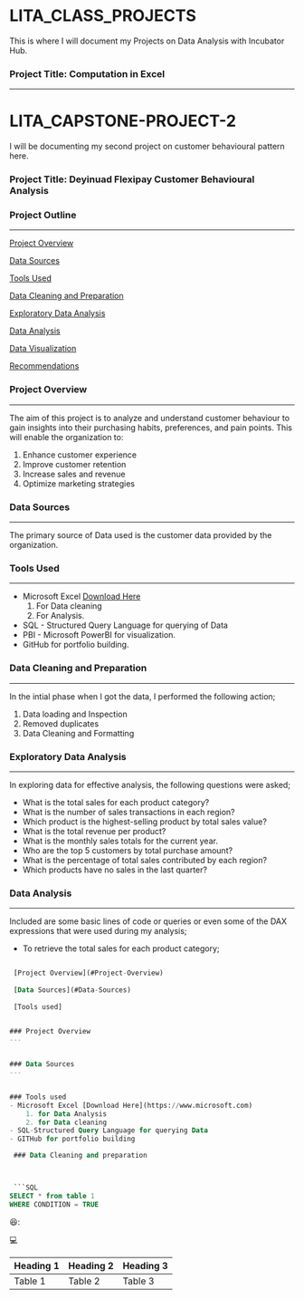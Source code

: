 # LITA_CLASS_PROJECTS
This is where I will document my Projects on Data Analysis with Incubator Hub.

### Project Title: Computation in Excel
---

# LITA_CAPSTONE-PROJECT-2
I will be documenting  my second project on customer behavioural pattern here.

### Project Title: Deyinuad Flexipay Customer Behavioural Analysis

### Project Outline
---

[Project Overview](#project-overview)

[Data Sources](#data-sources)

[Tools Used](#tools-used)

[Data Cleaning and Preparation](#data-cleaning-and-preparation)

[Exploratory Data Analysis](#exploratory-data-analysis)

[Data Analysis](#data-analysis)

[Data Visualization](#data-visualization)

[Recommendations](#recommendations)



### Project Overview
---
The aim of this project is to analyze and understand customer behaviour to gain insights into their purchasing habits, preferences, and pain points. This will enable the organization to:
 1. Enhance customer experience
 2. Improve customer retention
 3. Increase sales and revenue
 4. Optimize marketing strategies


### Data Sources
---
The primary source of Data used is the customer data provided by the organization.

### Tools Used
---
- Microsoft Excel [Download Here](https://1drv.ms/x/c/aad348901d0848c9/EVv2v2mzdsVEgBKDRT5cED4Bf0CpP803ccyhAtIAQ2wbgg)
  1. For Data cleaning
  2. For Analysis.
- SQL - Structured Query Language for querying of Data
- PBI - Microsoft PowerBI for visualization.
- GitHub for portfolio building.

### Data Cleaning and Preparation
---
 In the intial phase when I got the data, I performed the following action;
  1. Data loading and Inspection
  2. Removed duplicates
  3. Data Cleaning and Formatting

### Exploratory Data Analysis
---
 In exploring data for effective analysis, the following questions were asked;
 - What is the total sales for each product category?
 - What is the number of sales transactions in each region?
 - Which product is the highest-selling product by total sales value?
 - What is the total revenue per product?
 - What is the monthly sales totals for the current year.
 - Who are the top 5 customers by total purchase amount?
 - What is the percentage of total sales contributed by each region?
 - Which products have no sales in the last quarter?

### Data Analysis
---
Included are some basic lines of code or queries or even some of the DAX expressions that were used during my analysis;  

 - To retrieve the total sales for each product category;

```SQL

 [Project Overview](#Project-Overview)
 
 [Data Sources](#Data-Sources)
 
 [Tools used] 
 

### Project Overview
---


### Data Sources
---


### Tools used
- Microsoft Excel [Download Here](https://www.microsoft.com)
    1. for Data Analysis
    2. for Data cleaning
- SQL-Structured Query Language for querying Data
- GITHub for portfolio building

 ### Data Cleaning and preparation



 ```SQL
SELECT * from table 1
WHERE CONDITION = TRUE
```

😆:

💻

|Heading 1|Heading 2|Heading 3|
|---------|---------|---------|
|Table 1|Table 2|Table 3|
